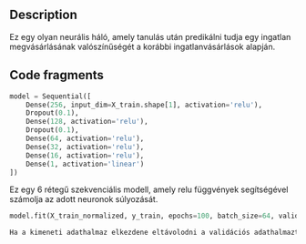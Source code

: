 ## Description

Ez egy olyan neurális háló, amely tanulás után predikálni tudja egy ingatlan megvásárlásának valószínűségét a korábbi ingatlanvásárlások alapján.

## Code fragments

```python title="Modell architektúra"
model = Sequential([
    Dense(256, input_dim=X_train.shape[1], activation='relu'),
    Dropout(0.1),
    Dense(128, activation='relu'),
    Dropout(0.1),
    Dense(64, activation='relu'),
    Dense(32, activation='relu'),
    Dense(16, activation='relu'),
    Dense(1, activation='linear')
])
```

Ez egy 6 rétegű szekvenciális modell, amely relu függvények segítségével számolja az adott neuronok súlyozását.


```python title="Modell tanítása"
model.fit(X_train_normalized, y_train, epochs=100, batch_size=64, validation_split=0.2, callbacks=[early_stopping])

Ha a kimeneti adathalmaz elkezdene eltávolodni a validációs adathalmaztól, akkor leáll.
